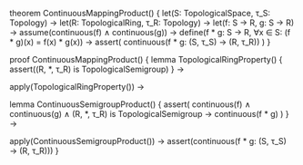 theorem ContinuousMappingProduct() {
  let(S: TopologicalSpace, τ_S: Topology) →
  let(R: TopologicalRing, τ_R: Topology) →
  let(f: S → R, g: S → R) →
  assume(continuous(f) ∧ continuous(g)) →
  define(f * g: S → R, ∀x ∈ S: (f * g)(x) = f(x) * g(x)) →
  assert(
    continuous(f * g: (S, τ_S) → (R, τ_R))
  )
}

proof ContinuousMappingProduct() {
  lemma TopologicalRingProperty() {
    assert((R, *, τ_R) is TopologicalSemigroup)
  } →
  
  apply(TopologicalRingProperty()) →
  
  lemma ContinuousSemigroupProduct() {
    assert(
      continuous(f) ∧ continuous(g) ∧ 
      (R, *, τ_R) is TopologicalSemigroup →
      continuous(f * g)
    )
  } →
  
  apply(ContinuousSemigroupProduct()) →
  assert(continuous(f * g: (S, τ_S) → (R, τ_R)))
}